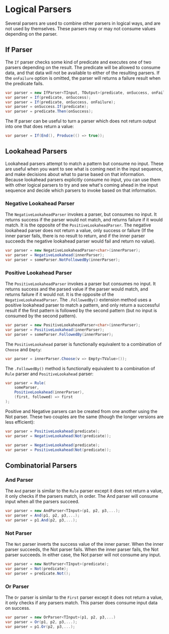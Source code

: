 # Logical Parsers

Several parsers are used to combine other parsers in logical ways, and are not used by themselves. These parsers may or may not consume values depending on the parser.

## If Parser

The `If` parser checks some kind of predicate and executes one of two parsers depending on the result. The predicate will be allowed to consume data, and that data will not be available to either of the resulting parsers. If the `onFailure` option is omitted, the parser will returns a failure result when the predicate fails.

```csharp
var parser = new IfParser<TInput, TOutput>(predicate, onSuccess, onFailure);
var parser = If(predicate, onSuccess);
var parser = If(predicate, onSuccess, onFailure);
var parser = onSuccess.If(predicate);
var parser = predicate.Then(onSuccess);
```

The If parser can be useful to turn a parser which does not return output into one that does return a value:

```csharp
var parser = If(End(), Produce(() => true));
```

## Lookahead Parsers

Lookahead parsers attempt to match a pattern but consume no input. These are useful when you want to see what is coming next in the input sequence, and make decisions about what to parse based on that information. Because lookahead parsers explicitly consume no input, you can use them with other logical parsers to try and see what's coming ahead in the input sequence and decide which parsers to invoke based on that information.

### Negative Lookahead Parser

The `NegativeLookaheadParser` invokes a parser, but consumes no input. It returns success if the parser would not match, and returns failure if it would match. It is the opposite of the `PositiveLookaheadParser`. The negative lookahead parser does not return a value, only success or failure (If the inner parser fails, there is no result to return, and if the inner parser succeeds the negative lookahead parser would fail and return no value).

```csharp
var parser = new NegativeLookaheadParser<char>(innerParser);
var parser = NegativeLookahead(innerParser);
var parser = someParser.NotFollowedBy(innerParser);
```

### Positive Lookahead Parser

The `PositiveLookaheadParser` invokes a parser but consumes no input. It returns success and the parsed value if the parser would match, and returns failure if it would not. It is the opposite of the `NegativeLookaheadParser`. The `.FollowedBy()` extension method uses a positive lookahead parser to match a pattern, and only return a successful result if the first pattern is followed by the second pattern (but no input is consumed by the second pattern).

```csharp
var parser = new PositiveLookaheadParser<char>(innerParser);
var parser = PositiveLookahead(innerParser);
var parser = someParser.FollowedBy(innerParser);
```

The `PositiveLookahead` parser is functionally equivalent to a combination of `Choose` and `Empty`:

```csharp
var parser = innerParser.Choose(v => Empty<TValue>());
```

The `.FollowedBy()` method is functionally equivalent to a combination of `Rule` parser and `PositiveLookahead` parser:

```csharp
var parser = Rule(
    someParser,
    PositiveLookahead(innerParser),
    (first, followed) => first
);
```

Positive and Negative parsers can be created from one another using the Not parser. These two couples are the same (though the longer versions are less efficient):

```csharp
var parser = PositiveLookahead(predicate);
var parser = NegativeLookahead(Not(predicate));
```

```csharp
var parser = NegativeLookahead(predicate);
var parser = PositiveLookahead(Not(predicate));
```

## Combinatorial Parsers

### And Parser

The `And` parser is similar to the `Rule` parser except it does not return a value, it only checks if the parsers match, in order. The And parser will consume input when all the parsers succeed.

```csharp
var parser = new AndParser<TInput>(p1, p2, p3,...);
var parser = And(p1, p2, p3,...);
var parser = p1.And(p2, p3,...);
```

### Not Parser

The `Not` parser inverts the success value of the inner parser. When the inner parser succeeds, the Not parser fails. When the inner parser fails, the Not parser succeeds. In either case, the Not parser will not consume any input.

```csharp
var parser = new NotParser<TInput>(predicate);
var parser = Not(predicate);
var parser = predicate.Not();
```

### Or Parser

The `Or` parser is similar to the `First` parser except it does not return a value, it only checks if any parsers match. This parser does consume input data on success.

```csharp
var parser = new OrParser<TInput>(p1, p2, p3,...)
var parser = Or(p1, p2, p3,...);
var parser = p1.Or(p2, p3,...);
```
